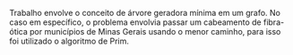 Trabalho envolve o conceito de árvore geradora mínima em um grafo. No caso em específico, o problema envolvia passar um cabeamento de fibra-ótica por municípios de Minas Gerais usando o menor caminho, para isso foi utilizado o algoritmo de Prim.
